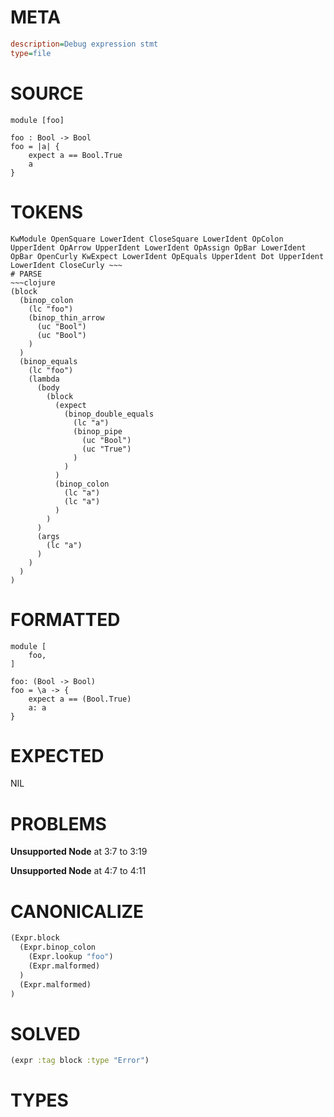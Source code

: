 # META
~~~ini
description=Debug expression stmt
type=file
~~~
# SOURCE
~~~roc
module [foo]

foo : Bool -> Bool
foo = |a| {
    expect a == Bool.True
    a
}
~~~
# TOKENS
~~~text
KwModule OpenSquare LowerIdent CloseSquare LowerIdent OpColon UpperIdent OpArrow UpperIdent LowerIdent OpAssign OpBar LowerIdent OpBar OpenCurly KwExpect LowerIdent OpEquals UpperIdent Dot UpperIdent LowerIdent CloseCurly ~~~
# PARSE
~~~clojure
(block
  (binop_colon
    (lc "foo")
    (binop_thin_arrow
      (uc "Bool")
      (uc "Bool")
    )
  )
  (binop_equals
    (lc "foo")
    (lambda
      (body
        (block
          (expect
            (binop_double_equals
              (lc "a")
              (binop_pipe
                (uc "Bool")
                (uc "True")
              )
            )
          )
          (binop_colon
            (lc "a")
            (lc "a")
          )
        )
      )
      (args
        (lc "a")
      )
    )
  )
)
~~~
# FORMATTED
~~~roc
module [
	foo,
]

foo: (Bool -> Bool)
foo = \a -> {
	expect a == (Bool.True)
	a: a
}
~~~
# EXPECTED
NIL
# PROBLEMS
**Unsupported Node**
at 3:7 to 3:19

**Unsupported Node**
at 4:7 to 4:11

# CANONICALIZE
~~~clojure
(Expr.block
  (Expr.binop_colon
    (Expr.lookup "foo")
    (Expr.malformed)
  )
  (Expr.malformed)
)
~~~
# SOLVED
~~~clojure
(expr :tag block :type "Error")
~~~
# TYPES
~~~roc
~~~
